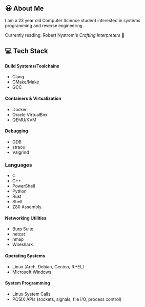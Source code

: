 ## 😃 About Me
I am a 23 year old Computer Science student interested in systems programming and reverse engineering.

Currently reading: Robert Nystrom's *Crafting Interpreters* :book:

## :computer: Tech Stack 
#### Build Systems/Toolchains 
* Clang
* CMake/Make
* GCC

#### Containers & Virtualization
* Docker
* Oracle VirtualBox
* QEMU/KVM 

#### Debugging 
* GDB
* strace
* Valgrind

### Languages 
* C
* C++
* PowerShell
* Python
* Rust
* Shell
* Z80 Assembly

#### Networking Utilities
* Burp Suite
* netcat
* nmap
* Wireshark

#### Operating Systems
* Linux (Arch, Debian, Gentoo, RHEL)
* Microsoft Windows

#### System Programming
* Linux System Calls
* POSIX APIs (sockets, signals, file I/O, process control)
